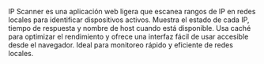 IP Scanner es una aplicación web ligera que escanea rangos de IP en redes locales para identificar dispositivos activos. Muestra el estado de cada IP, tiempo de respuesta y nombre de host cuando está disponible. Usa caché para optimizar el rendimiento y ofrece una interfaz fácil de usar accesible desde el navegador. Ideal para monitoreo rápido y eficiente de redes locales.
